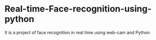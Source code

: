 # Real-time-Face-recognition-using-python
It is a project of face recognition in real time using web-cam and Python
